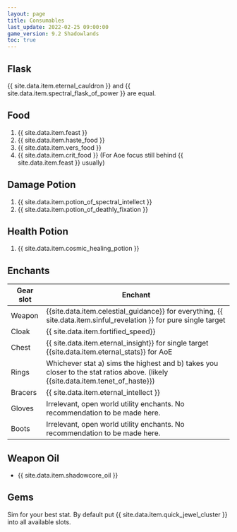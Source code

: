 ```yaml
---
layout: page
title: Consumables
last_update: 2022-02-25 09:00:00
game_version: 9.2 Shadowlands
toc: true
---
```


## Flask
{{ site.data.item.eternal_cauldron }} and {{ site.data.item.spectral_flask_of_power }} are equal.

## Food
1. {{ site.data.item.feast }}
1. {{ site.data.item.haste_food }}
1. {{ site.data.item.vers_food }} 
1. {{ site.data.item.crit_food }} (For Aoe focus still behind {{ site.data.item.feast }} usually)

## Damage Potion
1. {{ site.data.item.potion_of_spectral_intellect }}
1. {{ site.data.item.potion_of_deathly_fixation }}

## Health Potion
1. {{ site.data.item.cosmic_healing_potion }}


## Enchants

Gear slot | Enchant
--- | ---
Weapon | {{site.data.item.celestial_guidance}} for everything, {{ site.data.item.sinful_revelation }} for pure single target
Cloak | {{ site.data.item.fortified_speed}}
Chest | {{ site.data.item.eternal_insight}} for single target {{site.data.item.eternal_stats}} for AoE
Rings | Whichever stat a) sims the highest and b) takes you closer to the stat ratios above. (likely {{site.data.item.tenet_of_haste}})
Bracers | {{ site.data.item.eternal_intellect }}
Gloves | Irrelevant, open world utility enchants. No recommendation to be made here.
Boots | Irrelevant, open world utility enchants. No recommendation to be made here.

## Weapon Oil
- {{ site.data.item.shadowcore_oil }}

## Gems
Sim for your best stat. By default put {{ site.data.item.quick_jewel_cluster }} into all available slots.
